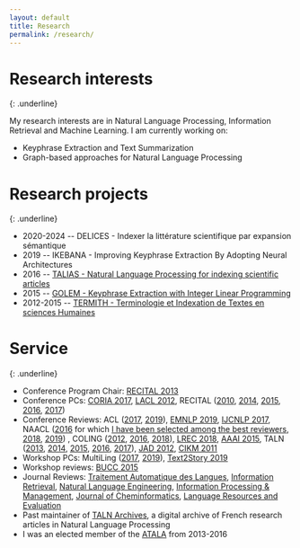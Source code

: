 ```yaml
---
layout: default
title: Research
permalink: /research/
---
```


# Research interests
{: .underline}

My research interests are in Natural Language Processing, Information Retrieval
and Machine Learning. I am currently working on:

* Keyphrase Extraction and Text Summarization
* Graph-based approaches for Natural Language Processing

# Research projects
{: .underline}

* 2020-2024 -- DELICES - Indexer la littérature scientifique par expansion sémantique
* 2019 -- IKEBANA - Improving Keyphrase Extraction By Adopting Neural Architectures
* 2016 -- [TALIAS - Natural Language Processing for indexing scientific articles](https://boudinfl.github.io/talias/)
* 2015 -- [GOLEM - Keyphrase Extraction with Integer Linear Programming](http://boudinfl.github.io/golem/)
* 2012-2015 -- [TERMITH - Terminologie et Indexation de Textes en sciences Humaines](http://www.atilf.fr/ressources/termith/)

# Service
{: .underline}

* Conference Program Chair: [RECITAL 2013](http://www.taln2013.org/)
* Conference PCs: [CORIA 2017](http://www3.lsis.org/coria2017/), [LACL 2012](http://lacl.gforge.inria.fr/lacl-2012/), RECITAL ([2010](http://www.groupes.polymtl.ca/taln2010/recital.php), [2014](http://www.taln2014.org/site/), [2015](https://taln2015.greyc.fr/recital/), [2016](https://jep-taln2016.limsi.fr/), [2017](http://taln2017.cnrs.fr/recital/))
* Conference Reviews: ACL ([2017](http://acl2017.org/), [2019](www.acl2019.org/)), [EMNLP 2019](https://www.emnlp-ijcnlp2019.org/), [IJCNLP 2017](http://ijcnlp2017.org/), NAACL ([2016](http://naacl.org/naacl-hlt-2016/) for which [I have been selected among the best reviewers](http://naacl.org/naacl-hlt-2016/best_reviewers.html), [2018](http://naacl2018.org/), [2019](https://naacl2019.org/)) , COLING ([2012](http://www.coling2012-iitb.org/), [2016](http://coling2016.anlp.jp/), [2018](http://coling2018.org/)), [LREC 2018](http://lrec2018.lrec-conf.org/en/), [AAAI 2015](http://www.aaai.org/Conferences/AAAI/aaai15.php), TALN ([2013](http://www.taln2013.org/), [2014](http://www.taln2014.org/), [2015](https://taln2015.greyc.fr/), [2016](https://jep-taln2016.limsi.fr/), [2017](http://taln2017.cnrs.fr/)), [JAD 2012](https://sites.google.com/site/jeatalarevuediscours2012/), [CIKM 2011](http://www.cikm2011.org)
* Workshop PCs: MultiLing ([2017](http://multiling.iit.demokritos.gr/pages/view/1616/multiling-2017), [2019](http://multiling.iit.demokritos.gr/pages/view/1644/multiling-2019)), [Text2Story 2019](http://text2story19.inesctec.pt/)
* Workshop reviews: [BUCC 2015](https://comparable.limsi.fr/bucc2015/)
* Journal Reviews: [Traitement Automatique des Langues](http://www.atala.org/-Revue-TAL-), [Information Retrieval](http://link.springer.com/journal/10791), [Natural Language Engineering](https://www.cambridge.org/core/journals/natural-language-engineering), [Information Processing & Management](http://www.journals.elsevier.com/information-processing-and-management), [Journal of Cheminformatics](https://jcheminf.springeropen.com/), [Language Resources and Evaluation](http://link.springer.com/journal/10579)
* Past maintainer of [TALN Archives](http://www.atala.org/taln_archives/), a digital archive of French research articles in Natural Language Processing
* I was an elected member of the [ATALA](http://www.atala.org/) from 2013-2016